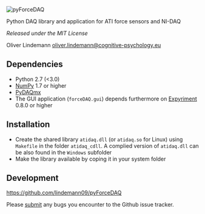 ![pyForceDAQ](https://github.com/lindemann09/pyForceDAQ/blob/master/forceDAQ/gui/forceDAQ_logo.png)

Python DAQ library and application for ATI force sensors and NI-DAQ


*Released under the MIT License*

 Oliver Lindemann <oliver.lindemann@cognitive-psychology.eu>

Dependencies
------------

* Python 2.7 (<3.0)
* [NumPy](http://www.numpy.org/) 1.7 or higher
* [PyDAQmx](https://pythonhosted.org/PyDAQmx/installation.html)
* The GUI application (`forceDAQ.gui`) depends furthermore on [Expyriment](http://docs.expyriment.org/Installation.html) 0.8.0 or higher


Installation
------------

* Create the shared library `atidaq.dll` (or `atidaq.so` for Linux) using `Makefile` in the folder `atidaq_cdll`. A complied version of `atidaq.dll` can be also found in the `Windows` subfolder
* Make the library available by coping it in your system folder 

Development
-----------

https://github.com/lindemann09/pyForceDAQ

Please [submit](https://github.com/lindemann09/pyForceDAQ/issues/new) any bugs you encounter to the Github issue tracker.
